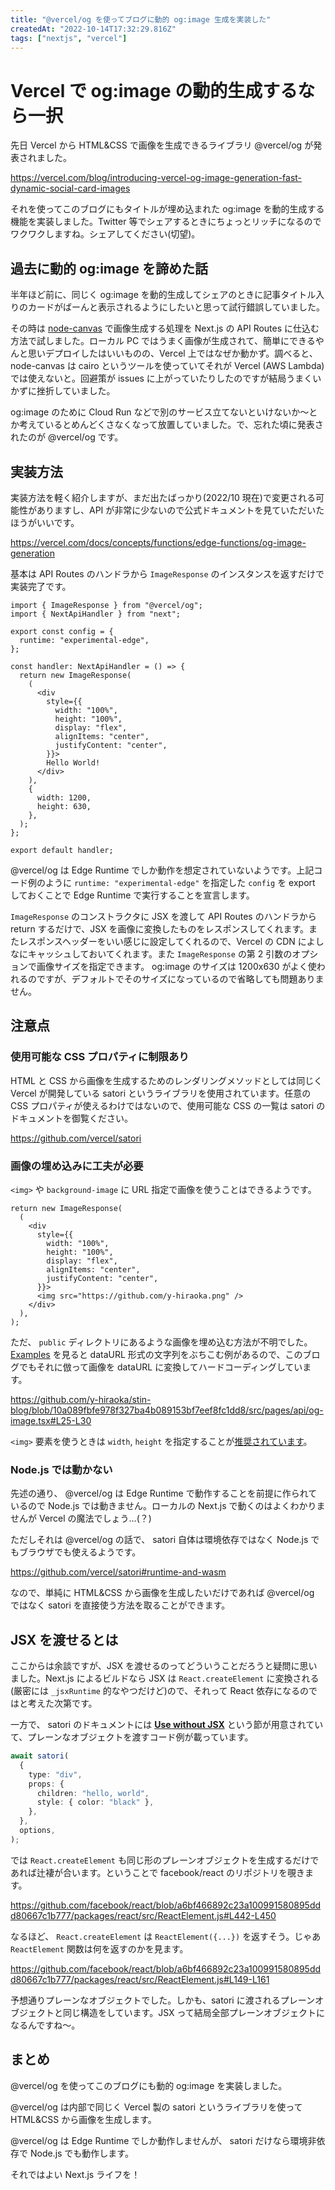 ```yaml
---
title: "@vercel/og を使ってブログに動的 og:image 生成を実装した"
createdAt: "2022-10-14T17:32:29.816Z"
tags: ["nextjs", "vercel"]
---
```


# Vercel で og:image の動的生成するなら一択

先日 Vercel から HTML&CSS で画像を生成できるライブラリ @vercel/og が発表されました。

https://vercel.com/blog/introducing-vercel-og-image-generation-fast-dynamic-social-card-images

それを使ってこのブログにもタイトルが埋め込まれた og:image を動的生成する機能を実装しました。Twitter 等でシェアするときにちょっとリッチになるのでワクワクしますね。シェアしてください(切望)。

## 過去に動的 og:image を諦めた話

半年ほど前に、同じく og:image を動的生成してシェアのときに記事タイトル入りのカードがばーんと表示されるようにしたいと思って試行錯誤していました。

その時は [node-canvas](https://github.com/Automattic/node-canvas) で画像生成する処理を Next.js の API Routes に仕込む方法で試しました。ローカル PC ではうまく画像が生成されて、簡単にできるやんと思いデプロイしたはいいものの、Vercel 上ではなぜか動かず。調べると、node-canvas は cairo というツールを使っていてそれが Vercel (AWS Lambda)では使えないと。回避策が issues に上がっていたりしたのですが結局うまくいかずに挫折していました。

og:image のために Cloud Run などで別のサービス立てないといけないか〜とか考えているとめんどくさなくなって放置していました。で、忘れた頃に発表されたのが @vercel/og です。

## 実装方法

実装方法を軽く紹介しますが、まだ出たばっかり(2022/10 現在)で変更される可能性がありますし、API が非常に少ないので公式ドキュメントを見ていただいたほうがいいです。

https://vercel.com/docs/concepts/functions/edge-functions/og-image-generation

基本は API Routes のハンドラから `ImageResponse` のインスタンスを返すだけで実装完了です。

```tsx
import { ImageResponse } from "@vercel/og";
import { NextApiHandler } from "next";

export const config = {
  runtime: "experimental-edge",
};

const handler: NextApiHandler = () => {
  return new ImageResponse(
    (
      <div
        style={{
          width: "100%",
          height: "100%",
          display: "flex",
          alignItems: "center",
          justifyContent: "center",
        }}>
        Hello World!
      </div>
    ),
    {
      width: 1200,
      height: 630,
    },
  );
};

export default handler;
```

@vercel/og は Edge Runtime でしか動作を想定されていないようです。上記コード例のように `runtime: "experimental-edge"` を指定した `config` を export しておくことで Edge Runtime で実行することを宣言します。

`ImageResponse` のコンストラクタに JSX を渡して API Routes のハンドラから return するだけで、JSX を画像に変換したものをレスポンスしてくれます。またレスポンスヘッダーをいい感じに設定してくれるので、Vercel の CDN によしなにキャッシュしておいてくれます。また `ImageResponse` の第 2 引数のオプションで画像サイズを指定できます。 og:image のサイズは 1200x630 がよく使われるのですが、デフォルトでそのサイズになっているので省略しても問題ありません。

## 注意点

### 使用可能な CSS プロパティに制限あり

HTML と CSS から画像を生成するためのレンダリングメソッドとしては同じく Vercel が開発している satori というライブラリを使用されています。任意の CSS プロパティが使えるわけではないので、使用可能な CSS の一覧は satori のドキュメントを御覧ください。

https://github.com/vercel/satori

### 画像の埋め込みに工夫が必要

`<img>` や `background-image` に URL 指定で画像を使うことはできるようです。

```tsx
return new ImageResponse(
  (
    <div
      style={{
        width: "100%",
        height: "100%",
        display: "flex",
        alignItems: "center",
        justifyContent: "center",
      }}>
      <img src="https://github.com/y-hiraoka.png" />
    </div>
  ),
);
```

ただ、 `public` ディレクトリにあるような画像を埋め込む方法が不明でした。 [Examples](https://vercel.com/docs/concepts/functions/edge-functions/og-image-examples) を見ると dataURL 形式の文字列をぶちこむ例があるので、このブログでもそれに倣って画像を dataURL に変換してハードコーディングしています。

https://github.com/y-hiraoka/stin-blog/blob/10a089fbfe978f327ba4b089153bf7eef8fc1dd8/src/pages/api/og-image.tsx#L25-L30

`<img>` 要素を使うときは `width`, `height` を指定することが[推奨されています](https://github.com/vercel/satori#images)。

### Node.js では動かない

先述の通り、 @vercel/og は Edge Runtime で動作することを前提に作られているので Node.js では動きません。ローカルの Next.js で動くのはよくわかりませんが Vercel の魔法でしょう…(？)

ただしそれは @vercel/og の話で、 satori 自体は環境依存ではなく Node.js でもブラウザでも使えるようです。

https://github.com/vercel/satori#runtime-and-wasm

なので、単純に HTML&CSS から画像を生成したいだけであれば @vercel/og ではなく satori を直接使う方法を取ることができます。

## JSX を渡せるとは

ここからは余談ですが、JSX を渡せるのってどういうことだろうと疑問に思いました。Next.js によるビルドなら JSX は `React.createElement` に変換される(厳密には `_jsxRuntime` 的なやつだけど)ので、それって React 依存になるのではと考えた次第です。

一方で、 satori のドキュメントには [**Use without JSX**](https://github.com/vercel/satori#use-without-jsx) という節が用意されていて、プレーンなオブジェクトを渡すコード例が載っています。

```ts
await satori(
  {
    type: "div",
    props: {
      children: "hello, world",
      style: { color: "black" },
    },
  },
  options,
);
```

では `React.createElement` も同じ形のプレーンオブジェクトを生成するだけであれば辻褄が合います。ということで facebook/react のリポジトリを覗きます。

https://github.com/facebook/react/blob/a6bf466892c23a100991580895ddd80667c1b777/packages/react/src/ReactElement.js#L442-L450

なるほど、 `React.createElement` は `ReactElement({...})` を返すそう。じゃあ `ReactElement` 関数は何を返すのかを見ます。

https://github.com/facebook/react/blob/a6bf466892c23a100991580895ddd80667c1b777/packages/react/src/ReactElement.js#L149-L161

予想通りプレーンなオブジェクトでした。しかも、satori に渡されるプレーンオブジェクトと同じ構造をしています。JSX って結局全部プレーンオブジェクトになるんですね〜。

## まとめ

@vercel/og を使ってこのブログにも動的 og:image を実装しました。

@vercel/og は内部で同じく Vercel 製の satori というライブラリを使って HTML&CSS から画像を生成します。

@vercel/og は Edge Runtime でしか動作しませんが、 satori だけなら環境非依存で Node.js でも動作します。

それではよい Next.js ライフを！
